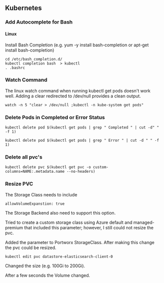 ## Kubernetes 

### Add Autocomplete for Bash 

#### Linux

Install Bash Completion (e.g. yum -y install bash-completion or apt-get install bash-completion)

```
cd /etc/bash_completion.d/
kubectl completion bash  > kubectl
. .bashrc
```

### Watch Command

The linux watch command when running kubectl get pods doesn't work well.  Adding a clear redirected to /dev/null provides a clean output.

```
watch -n 5 "clear > /dev/null ;kubectl -n kube-system get pods"
```


### Delete Pods in Completed or Error Status

```
kubectl delete pod $(kubectl get pods | grep " Completed " | cut -d" " -f 1)
```

```
kubectl delete pod $(kubectl get pods | grep " Error " | cut -d " " -f 1)
```


### Delete all pvc's

```
kubectl delete pvc $(kubectl get pvc -o custom-columns=NAME:.metadata.name --no-headers)
```


### Resize PVC

The Storage Class needs to include

```
allowVolumeExpanstion: true
```

The Storage Backend also need to support this option.

Tried to create a custom storage class using Azure default and managed-premium that included this parameter; however, I still could not resize the pvc.

Added the parameter to Portworx StorageClass.  After making this change the pvc could be resized.

```
kubectl edit pvc datastore-elasticsearch-client-0
``` 

Changed the size (e.g. 100Gi to 200Gi).

After a few seconds the Volume changed.



